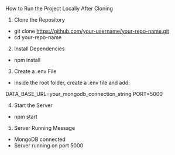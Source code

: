 How to Run the Project Locally After Cloning

1. Clone the Repository

- git clone https://github.com/your-username/your-repo-name.git
- cd your-repo-name

2. Install Dependencies

- npm install

3. Create a .env File

- Inside the root folder, create a .env file and add:

DATA_BASE_URL=your_mongodb_connection_string
PORT=5000

4. Start the Server

- npm start

5. Server Running Message

- MongoDB connected
- Server running on port 5000
